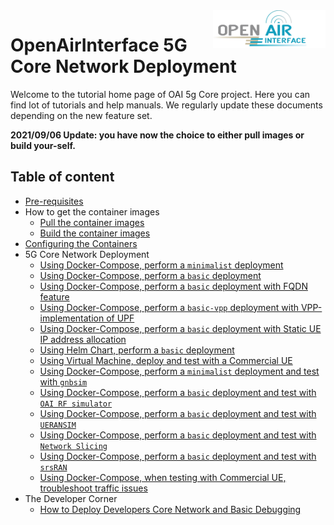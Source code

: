 <a href="https://openairinterface.org/">
    <img src="./images/oai_final_logo.png" alt="Openairinterface logo" title="Openairinterface" align="right" height="60" />
</a>

# OpenAirInterface 5G Core Network Deployment

Welcome to the tutorial home page of OAI 5g Core project. Here you can find lot of tutorials and help manuals. We regularly update these documents depending on the new feature set. 

**2021/09/06 Update: you have now the choice to either pull images or build your-self.**

## Table of content

- [Pre-requisites](./DEPLOY_PRE_REQUESITES.md)
- How to get the container images
    - [Pull the container images](./RETRIEVE_OFFICIAL_IMAGES.md)
    - [Build the container images](./BUILD_IMAGES.md)
- [Configuring the Containers](./CONFIGURE_CONTAINERS.md)
- 5G Core Network Deployment
    - [Using Docker-Compose, perform a `minimalist` deployment](./DEPLOY_SA5G_MINI_DS_TESTER_DEPLOYMENT.md)
    - [Using Docker-Compose, perform a `basic` deployment](./DEPLOY_SA5G_BASIC_DS_TESTER_DEPLOYMENT.md)
    - [Using Docker-Compose, perform a `basic` deployment with FQDN feature](./DEPLOY_SA5G_BASIC_FQDN_DEPLOYMENT.md)
    - [Using Docker-Compose, perform a `basic-vpp` deployment with VPP-implementation of UPF](./DEPLOY_SA5G_WITH_VPP_UPF.md)
    - [Using Docker-Compose, perform a `basic` deployment with Static UE IP address allocation](./DEPLOY_SA5G_BASIC_STATIC_UE_IP.md)
    - [Using Helm Chart, perform a `basic` deployment](./DEPLOY_SA5G_HC.md)
    - [Using Virtual Machine, deploy and test with a Commercial UE](./DEPLOY_SA5G_VM_COTSUE.md)
    - [Using Docker-Compose, perform a `minimalist` deployment and test with `gnbsim`](./DEPLOY_SA5G_WITH_GNBSIM.md)
    - [Using Docker-Compose, perform a `basic` deployment and test with `OAI RF simulator`](https://gitlab.eurecom.fr/oai/openairinterface5g/-/tree/develop/ci-scripts/yaml_files/5g_rfsimulator)
    - [Using Docker-Compose, perform a `basic` deployment and test with `UERANSIM`](./DEPLOY_SA5G_WITH_UERANSIM.md)
    - [Using Docker-Compose, perform a `basic` deployment and test with `Network Slicing`](./DEPLOY_SA5G_SLICING.md)
    - [Using Docker-Compose, perform a `basic` deployment and test with `srsRAN`](./DEPLOY_SA5G_WITH_SRSRAN.md)
    - [Using Docker-Compose, when testing with Commercial UE, troubleshoot traffic issues](./TROUBLESHOOT_COTS_UE_TRAFFIC.md)
- The Developer Corner
    - [How to Deploy Developers Core Network and Basic Debugging](./DEBUG_5G_CORE.md)
